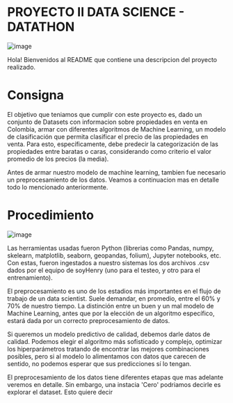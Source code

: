 #                                         PROYECTO II DATA SCIENCE - DATATHON

![image](https://user-images.githubusercontent.com/93155829/199801185-4a4ffb2c-af31-491a-9475-d7a23787832e.png)

Hola! Bienvenidos al README que contiene una descripcion del proyecto realizado. 

# Consigna

El objetivo que teniamos que cumplir con este proyecto es, dado un conjunto de Datasets con informacion sobre propiedades en venta en Colombia, armar con diferentes algoritmos de Machine Learning, un modelo de clasificación que permita clasificar el precio de las propiedades en venta. Para esto, específicamente, debe predecir la categorización de las propiedades entre baratas o caras, considerando como criterio el valor promedio de los precios (la media).

Antes de armar nuestro modelo de machine learning, tambien fue necesario un preprocesamiento de los datos. Veamos a continuacion mas en detalle todo lo mencionado anteriormente. 

# Procedimiento

![image](https://user-images.githubusercontent.com/93155829/199806440-ae8edce0-2eb2-4f9c-b954-7c9792522b97.png)

Las herramientas usadas fueron Python (librerias como Pandas, numpy, skelearn, matplotlib, seaborn, geopandas, folium), Jupyter notebooks, etc. 
Con estas, fueron ingestados a nuestro sistemas los dos archivos .csv dados por el equipo de soyHenry (uno para el testeo, y otro para el entrenamiento). 

El preprocesamiento es uno de los estadios más importantes en el flujo de trabajo de un data scientist. Suele demandar, en promedio, entre el 60% y 70% de nuestro tiempo. La distinción entre un buen y un mal modelo de Machine Learning, antes que por la elección de un algoritmo específico, estará dada por un correcto preprocesamiento de datos.

Si queremos un modelo predictivo de calidad, debemos darle datos de calidad. Podemos elegir el algoritmo más sofisticado y complejo, optimizar los hiperparámetros tratando de encontrar las mejores combinaciones posibles, pero si al modelo lo alimentamos con datos que carecen de sentido, no podemos esperar que sus predicciones sí lo tengan.

El preprocesamiento de los datos tiene diferentes etapas que mas adelante veremos en detalle. Sin embargo, una instacia 'Cero' podriamos decirle es explorar el dataset. Esto quiere decir 



